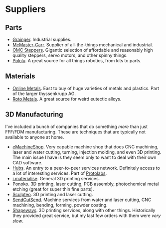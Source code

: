 # Suppliers

## Parts

* [Grainger](https://www.grainger.com/). Industrial supplies.
* [McMaster-Carr](https://www.mcmaster.com/). Supplier of all-the-things
  mechanical and industrial.
* [OMC Steppers](https://www.omc-stepperonline.com). Gigantic selection of
  affordable and reasonably high quality steppers, servo motors, and other
  spinny things.
* [Pololu](https://www.pololu.com). A great source for all things robotics, from
  kits to parts.

## Materials

* [Online Metals](https://www.onlinemetals.com). East to buy of huge varieties
  of metals and plastics. Part of the larger thyssenkrupp AG.
* [Roto Metals](https://www.rotometals.com). A great source for weird eutectic
  alloys. 

## 3D Manufacturing

I've included a bunch of companies that do something _more_ than just FFF/FDM
manufacturing. These are techniques that are typically not available to anyone
at home.

* [eMachineShop](https://www.emachineshop.com/). Very capable machine shop that
  does CNC machining, laser and water cutting, turning, injection molding, and
  even 3D printing. The main issue I have is they seem only to want to deal with
  their own CAD software.
* [Hubs](https://www.hubs.com/). An entry to a peer-to-peer services network.
  Definitely access to a lot of interesting services. Part of
  [Protolabs](https://www.protolabs.com).
* [i.materialise](https://i.materialise.com/en). General 3D printing services.
* [Ponoko](https://www.ponoko.com/). 3D printing, laser cutting, PCB assembly,
  photochemical metal etching (great for super thin fine parts).
* [Sculpteo](https://www.sculpteo.com/en/). 3D printing and laser cutting.
* [SendCutSend](https://sendcutsend.com/). Machine services from water and laser
  cutting, CNC machining, bending, forming, powder coating. 
* [Shapeways](https://www.shapeways.com/). 3D printing services, along with
  other things. Historically they provided great service, but my last few orders
  with them were _very slow_.
